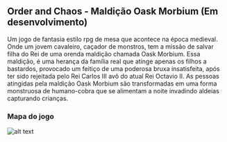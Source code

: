 ## Order and Chaos - Maldição Oask Morbium (Em desenvolvimento)

Um jogo de fantasia estilo rpg de mesa que acontece na época medieval. Onde um jovem cavaleiro, caçador de monstros, tem a missão de salvar filha do Rei de uma orenda maldição chamada Oask Morbium. Essa maldição, é uma herança da família real que atinge apenas os filhos a bastardos, provocado um feitiço de uma poderosa bruxa insatisfeita, após ter sido rejeitada pelo Rei Carlos III avô do atual Rei Octavio II. As pessoas atingidas pela maldição Oask Morbium são transformadas em uma forma monstruosa de humano-cobra que se alimentam a noite invadindo aldeias capturando crianças.

### Mapa do jogo
![alt text](https://raw.githubusercontent.com/DaniloJNS/rpg/main/map.jpg)
